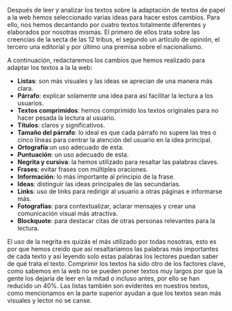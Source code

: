 Después de leer y analizar los textos sobre la adaptación de textos de papel a la web hemos seleccionado varias ideas para hacer estos cambios. Para ello, nos hemos decantando por cuatro textos totalmente diferentes y elaborados por nosotras mismas. El primero de ellos trata sobre las creencias de la secta de las 12 tribus, el segundo un artículo de opinión, el tercero una editorial y por último una premisa sobre el nacionalismo. 

A continuación, redactaremos los cambios que hemos realizado para adaptar los textos a la la web:

- **Listas**: son más visuales y las ideas se aprecian de una manera más clara.
- **Párrafo**: explicar solamente una idea para así facilitar la lectura a los usuarios.
- **Textos comprimidos**: hemos comprimido los textos originales para no hacer pesada la lectura al usuario.
- **Títulos**: claros y significativos. 
- **Tamaño del párrafo**: lo ideal es que cada párrafo no supere las tres o cinco líneas para centrar la atención del usuario en la idea principal.
- **Ortografía**:un uso adecuado de esta. 
- **Puntuación**: un uso adecuado de esta. 
- **Negrita y cursiva**: la hemos utilizado para resaltar las palabras claves. 
- **Frases**: evitar frases con múltiples oraciones. 
- **Información**: lo más importante al principio de la frase. 
- **Ideas**: distinguir las ideas principales de las secundarias. 
- **Links**: uso de links para redirigir al usuario a otras páginas e informarse más.
- **Fotografías**: para contextualizar, aclarar mensajes y crear una comunicación visual más atractiva.
- **Blockquote**: para destacar citas de otras personas relevantes para la lectura.

El uso de la negrita es quizás el más utilizado por todas nosotras, esto es por que hemos creido que así resaltaríamos las palabras más importantes de cada texto y así leyendo solo estas palabras los lectores puedan saber de qué trata el texto. Comprimir los textos ha sido otro de los factores clave, como sabemos en la web no se pueden poner textos muy largos por que la gente los dejaría de leer en la mitad o incluso antes, por ello se han reducido un 40%. Las listas también son evidentes en nuestros textos, como mencionamos en la parte superior ayudan a que los textos sean más visuales y lector no se canse.